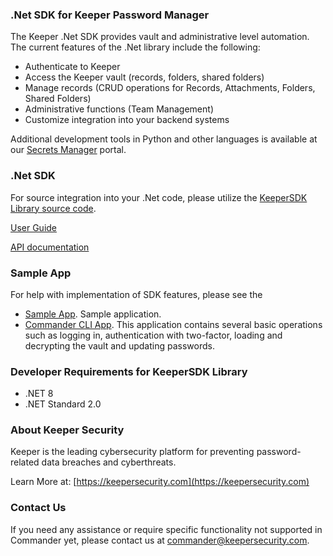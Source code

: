 ### .Net SDK for Keeper Password Manager

The Keeper .Net SDK provides vault and administrative level automation. The current features of the .Net library include the following:

* Authenticate to Keeper
* Access the Keeper vault (records, folders, shared folders)
* Manage records (CRUD operations for Records, Attachments, Folders, Shared Folders)
* Administrative functions (Team Management)
* Customize integration into your backend systems

Additional development tools in Python and other languages is available at our [Secrets Manager](https://docs.keeper.io/secrets-manager/) portal.

### .Net SDK
For source integration into your .Net code, please utilize the [KeeperSDK Library source code](https://github.com/Keeper-Security/keeper-sdk-dotnet/tree/master/KeeperSdk).

[User Guide](https://docs.keeper.io/en/v/secrets-manager/commander-cli/commander-installation-setup/net-developer-sdk)

[API documentation](https://keeper-security.github.io/gitbook-keeper-sdk/CSharp/html/R_Project_Documentation.htm)

### Sample App
For help with implementation of SDK features, please see the
* [Sample App](https://github.com/Keeper-Security/keeper-sdk-dotnet/tree/master/Sample). Sample application.
* [Commander CLI App](https://github.com/Keeper-Security/keeper-sdk-dotnet/tree/master/Commander).  This application contains several basic operations such as logging in, authentication with two-factor, loading and decrypting the vault and updating passwords.

### Developer Requirements for KeeperSDK Library

* .NET 8
* .NET Standard 2.0

### About Keeper Security
Keeper is the leading cybersecurity platform for preventing password-related data breaches and cyberthreats.

Learn More at:
[https://keepersecurity.com](https://keepersecurity.com)

### Contact Us
If you need any assistance or require specific functionality not supported in Commander yet, please contact us at commander@keepersecurity.com.
